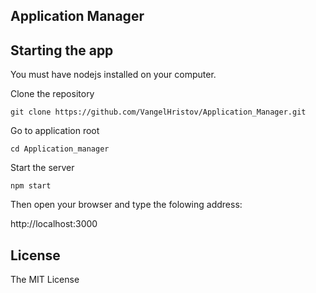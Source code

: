 ## Application Manager


## Starting the app

You must have nodejs installed on your computer.

Clone the repository
```shell
git clone https://github.com/VangelHristov/Application_Manager.git
```

Go to application root
```shell
cd Application_manager
```

Start the server

```shell
npm start
```

Then open your browser and type the folowing address:

http://localhost:3000

## License

The MIT License

